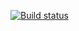 [![Build status](https://ci.appveyor.com/api/projects/status/0o45plydgkwo7a22?svg=true)](https://ci.appveyor.com/project/nancygespens/task-2-1-rest)
